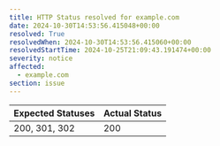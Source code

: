 ```yaml
---
title: HTTP Status resolved for example.com
date: 2024-10-30T14:53:56.415048+00:00
resolved: True
resolvedWhen: 2024-10-30T14:53:56.415060+00:00
resolvedStartTime: 2024-10-25T21:09:43.191474+00:00
severity: notice
affected:
  - example.com
section: issue
---
```


| Expected Statuses | Actual Status  |
|-------------------|----------------|
| 200, 301, 302 | 200 |
